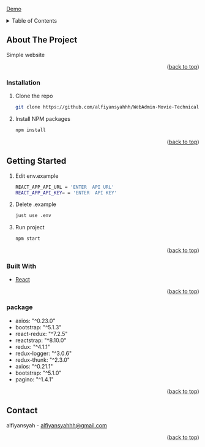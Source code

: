 [Demo](https://web-admin-movie-technical-test-987xkuncg-alfiyansyahhh.vercel.app/) 


<!-- TABLE OF CONTENTS -->
<details>
  <summary>Table of Contents</summary>
  <ol>
    <li>
      <a href="#about-the-project">About The Project</a>
      <ul>
        <li><a href="#built-with">Built With</a></li>
        <li><a href="#package">Package</a></li>
      </ul>
    </li>
    <li>
      <a href="#getting-started">Getting Started</a>
      <ul>
        <li><a href="#installation">Installation</a></li>
      </ul>
    </li>
  </ol>
</details>



<!-- ABOUT THE PROJECT -->
## About The Project

Simple website

<p align="right">(<a href="#top">back to top</a>)</p>

### Installation

1. Clone the repo
   ```sh
   git clone https://github.com/alfiyansyahhh/WebAdmin-Movie-Technical-Test
   ```
2. Install NPM packages
   ```sh
   npm install
   ```

<p align="right">(<a href="#top">back to top</a>)</p>

<!-- GETTING STARTED -->
## Getting Started

1. Edit env.example
   ```sh 
   REACT_APP_API_URL = 'ENTER  API URL'
   REACT_APP_API_KEY= = 'ENTER  API KEY'
   ```
2. Delete .example
   ```sh 
   just use .env 
   ```
3. Run project
     ```sh 
   npm start
   ```

<p align="right">(<a href="#top">back to top</a>)</p>


### Built With

* [React](https://reactjs.org/)

<p align="right">(<a href="#top">back to top</a>)</p>

### package

*  axios: "^0.23.0"
*  bootstrap: "^5.1.3"
*  react-redux: "^7.2.5"
*  reactstrap: "^8.10.0"
*  redux: "^4.1.1"
*  redux-logger: "^3.0.6"
*  redux-thunk: "^2.3.0"
*  axios: "^0.21.1"
*  bootstrap: "^5.1.0"
*  pagino: "^1.4.1"



<p align="right">(<a href="#top">back to top</a>)</p>



<!-- CONTACT -->
## Contact

alfiyansyah - alfiyansyahhh@gmail.com

<p align="right">(<a href="#top">back to top</a>)</p>



